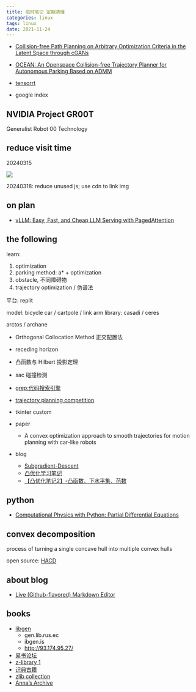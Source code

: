 ```yaml
---
title: 临时笔记 定期清理 
categories: linux 
tags: linux 
date: 2021-11-24
---
```


- [Collision-free Path Planning on Arbitrary Optimization Criteria in the Latent Space through cGANs](https://arxiv.org/abs/2202.13062)
- [OCEAN: An Openspace Collision-free Trajectory Planner for Autonomous Parking Based on ADMM](https://arxiv.org/abs/2403.05090)

- [tensorrt](https://developer.nvidia.com/tensorrt)

- google index

## NVIDIA Project GR00T

Generalist Robot 00 Technology

## reduce visit time

20240315

![](https://cdn.jsdelivr.net/gh/YeeKal/img_land/blog/24/03/20240318210809.png)

20240318: reduce unused js; use cdn to link img

## on plan
- [vLLM: Easy, Fast, and Cheap LLM Serving with PagedAttention](https://vllm.ai/)

## the following


learn:

1. optimization
2. parking method: a* + optimization
3. obstacle, 不同障碍物
4. trajectory optimization / 伪谱法

平台: replit
 
model: bicycle car / cartpole / link arm
library: casadi / ceres

arctos / archane


- Orthogonal Collocation Method 正交配置法
- receding horizon
- 凸函数与 Hilbert 投影定理
- sac 碰撞检测
 
- [grep:代码搜索引擎](https://grep.app/)
- [trajectory planning competition](https://www.tpcap.net/#/)
- tkinter custom


- paper
    - A convex optimization approach to smooth trajectories for motion planning with car-like robots
- blog
    - [Subgradient-Descent](https://mcneela.github.io/machine_learning/2020/04/24/Subgradient-Descent.html)
    - [凸优化学习笔记](https://www.zhihu.com/column/c_1201908961185931264)
    - [【凸优化笔记2】-凸函数、下水平集、范数](https://zhuanlan.zhihu.com/p/102098039)

## python

- [Computational Physics with Python: Partial Differential Equations](https://medium.com/@_monitsharma/computational-physics-with-python-partial-differential-equations-2b5054115c0e)

## convex decomposition

process of turning a single concave hull into multiple convex hulls

open source: [HACD](http://khaledmammou.com/hacd.html)

## about blog

- [Live (Github-flavored) Markdown Editor](https://github.com/jbt/markdown-editor)


## books
 
- [libgen](https://libgen.gs/index.php)
    - gen.lib.rus.ec
    - ibgen.is
    - http://93.174.95.27/
- [易书论坛](https://bbs.yibook.org/)
- [z-library 1](https://bbs.yibook.org/d/211-z-librarywang-zhan-10tdian-zi-shu-chong-zi-yue-1800mo-ce)
- [识典古籍](https://shidianguji.com/) 
- [zlib collection](http://pilimi.org/zlib.html)
- [Anna’s Archive](https://annas-archive.org/search?q=)